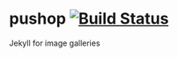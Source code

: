 # pushop [![Build Status](https://travis-ci.org/gophergala2016/pushop.svg?branch=master)](https://travis-ci.org/gophergala2016/pushop)

Jekyll for image galleries
